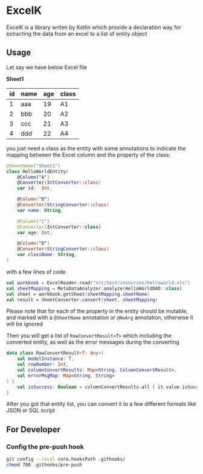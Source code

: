 # ExcelK
ExcelK is a library writen by Kotlin which provide a declaration way for extracting the data from an excel to a list of entity object

## Usage
Let say we have below Excel file

**Sheet1**

|id|name|age|class|
|---|---|---|---|
|1|aaa|19|A1|
|2|bbb|20|A2|
|3|ccc|21|A3|
|4|ddd|22|A4|

you just need a class as the entity with some annotations to indicate the mapping between the Excel column and the property of the class:
```kotlin
@SheetName("Sheet1")
class HelloWorldEntity(
    @Column("A")
    @Converter(IntConverter::class)
    var id:  Int,

    @Column("B")
    @Converter(StringConverter::class)
    var name: String,

    @Column("C")
    @Converter(IntConverter::class)
    var age: Int,

    @Column("D")
    @Converter(StringConverter::class)
    var className: String,
)
```
with a few lines of code
```kotlin
val workbook = ExcelReader.read("src/test/resources/helloworld.xls")
val sheetMapping = MetaDataAnalyzer.analyze(HelloWorldDAO::class)
val sheet = workbook.getSheet(sheetMapping.sheetName)
val result = SheetConverter.convert(sheet, sheetMapping)
```

Please note that for each of the property in the entity should be mutable, and marked with a `@SheetName` annotation or `@NoArg` annotation, otherwise it will be ignored

Then you will get a list of `RowConvertResult<T>` which including the converted entity, as well as the error messages during the converting

```kotlin
data class RowConvertResult<T: Any>(
    val modelInstance: T,
    val rowNumber: Int,
    val columnConvertResults: Map<String, ColumnConvertResult>,
    val errorMsgMap: Map<String, String>
) {
    val isSuccess: Boolean = columnConvertResults.all { it.value.isSuccess }
}
```

After you got that entity list, you can convert it to a few different formats like JSON or SQL script

## For Developer
### Config the pre-push hook
```bash
git config --local core.hooksPath .githooks/
chmod 700 .githooks/pre-push
```
